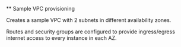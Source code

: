 ** Sample VPC provisioning

Creates a sample VPC with 2 subnets in different availability zones.

Routes and security groups are configured to provide ingress/egress internet access to every instance in each AZ.
